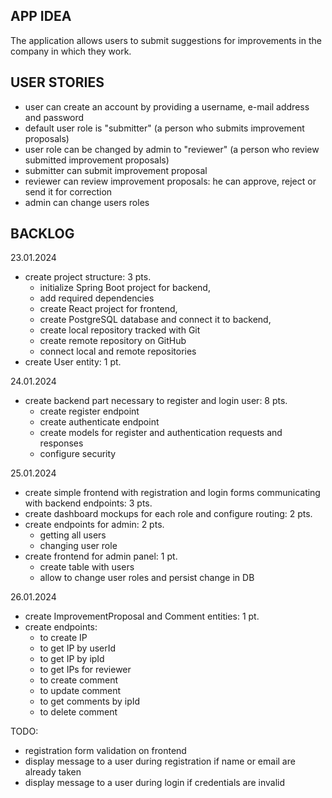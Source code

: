 ## APP IDEA
The application allows users to submit suggestions for improvements in the company in which they work.

## USER STORIES
- user can create an account by providing a username, e-mail address and password
- default user role is "submitter" (a person who submits improvement proposals)
- user role can be changed by admin to "reviewer" (a person who review submitted improvement proposals)
- submitter can submit improvement proposal
- reviewer can review improvement proposals: he can approve, reject or send it for correction
- admin can change users roles

## BACKLOG

23.01.2024
- create project structure: 3 pts.
  - initialize Spring Boot project for backend,
  - add required dependencies
  - create React project for frontend, 
  - create PostgreSQL database and connect it to backend,
  - create local repository tracked with Git
  - create remote repository on GitHub
  - connect local and remote repositories
- create User entity: 1 pt.

24.01.2024
- create backend part necessary to register and login user: 8 pts.
  - create register endpoint
  - create authenticate endpoint
  - create models for register and authentication requests and responses
  - configure security

25.01.2024
- create simple frontend with registration and login forms communicating with backend endpoints: 3 pts.
- create dashboard mockups for each role and configure routing: 2 pts.
- create endpoints for admin: 2 pts.
  - getting all users
  - changing user role
- create frontend for admin panel: 1 pt.
  - create table with users
  - allow to change user roles and persist change in DB

26.01.2024
- create ImprovementProposal and Comment entities: 1 pt.
- create endpoints:
  - to create IP
  - to get IP by userId
  - to get IP by ipId
  - to get IPs for reviewer
  - to create comment
  - to update comment
  - to get comments by ipId
  - to delete comment



TODO:
- registration form validation on frontend
- display message to a user during registration if name or email are already taken
- display message to a user during login if credentials are invalid